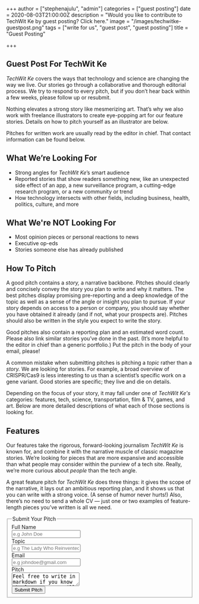 +++
author = ["stephenajulu", "admin"]
categories = ["guest posting"]
date = 2020-08-03T21:00:00Z
description = "Would you like to contribute to TechWit Ke by guest posting? Click here."
image = "/images/techwitke-guestpost.png"
tags = ["write for us", "guest post", "guest posting"]
title = "Guest Posting"

+++
## Guest Post For TechWit Ke

_TechWit Ke_ covers the ways that technology and science are changing the way we live. Our stories go through a collaborative and thorough editorial process. We try to respond to every pitch, but if you don’t hear back within a few weeks, please follow up or resubmit.

Nothing elevates a strong story like mesmerizing art. That’s why we also work with freelance illustrators to create eye-popping art for our feature stories. Details on how to pitch yourself as an illustrator are below.

Pitches for written work are usually read by the editor in chief. That contact information can be found below.

## What We’re Looking For

* Strong angles for _TechWit Ke_’s smart audience
* Reported stories that show readers something new, like an unexpected side effect of an app, a new surveillance program, a cutting-edge research program, or a new community or trend
* How technology intersects with other fields, including business, health, politics, culture, and more

## What We're NOT Looking For

* Most opinion pieces or personal reactions to news
* Executive op-eds
* Stories someone else has already published

## How To Pitch

A good pitch contains a _story,_ a narrative backbone. Pitches should clearly and concisely convey the story you plan to write and why it matters. The best pitches display promising pre-reporting and a deep knowledge of the topic as well as a sense of the angle or insight you plan to pursue. If your story depends on access to a person or company, you should say whether you have obtained it already (and if not, what your prospects are). Pitches should also be written in the style you expect to write the story.

Good pitches also contain a reporting plan and an estimated word count. Please also link similar stories you’ve done in the past. (It’s more helpful to the editor in chief than a generic portfolio.) Put the pitch in the body of your email, please!

A common mistake when submitting pitches is pitching a _topic_ rather than a _story._ We are looking for stories. For example, a broad overview of CRISPR/Cas9 is less interesting to us than a scientist’s specific work on a gene variant. Good stories are specific; they live and die on details.

Depending on the focus of your story, it may fall under one of _TechWit Ke's_ categories: features, tech, science, transportation, film & TV, games, and art. Below are more detailed descriptions of what each of those sections is looking for.

## Features

Our features take the rigorous, forward-looking journalism _TechWit Ke_ is known for, and combine it with the narrative muscle of classic magazine stories. We’re looking for pieces that are more expansive and accessible than what people may consider within the purview of a tech site. Really, we’re more curious about _people_ than the tech angle.

A great feature pitch for _TechWit Ke_ does three things: it gives the scope of the narrative, it lays out an ambitious reporting plan, and it shows us that you can write with a strong voice. (A sense of humor never hurts!) Also, there’s no need to send a whole CV — just one or two examples of feature-length pieces you’ve written is all we need.

<form class="form-horizontal" data-netlify="true">
<fieldset>

<!-- Form Name -->
<legend>Submit Your Pitch</legend>

<!-- Text input-->
<div class="form-group">
  <label class="col-md-4 control-label" for="fullname">Full Name</label>  
  <div class="col-md-5">
  <input id="fullname" name="fullname" type="text" placeholder="e.g John Doe" class="form-control input-md">
    
  </div>
</div>

<!-- Text input-->
<div class="form-group">
  <label class="col-md-4 control-label" for="subject">Topic</label>  
  <div class="col-md-5">
  <input id="subject" name="subject" type="text" placeholder="e.g The Lady Who Reinvented Insurance!" class="form-control input-md">
    
  </div>
</div>

<!-- Text input-->
<div class="form-group">
  <label class="col-md-4 control-label" for="email">Email</label>  
  <div class="col-md-5">
  <input id="email" name="email" type="text" placeholder="e.g johndoe@gmail.com" class="form-control input-md">
    
  </div>
</div>

<!-- Textarea -->
<div class="form-group">
  <label class="col-md-4 control-label" for="pitch">Pitch</label>
  <div class="col-md-4">                     
    <textarea class="form-control" id="pitch" name="pitch">Feel free to write in markdown if you know the language. It will save the editor in chief time and will increase viewability.</textarea>
  </div>
</div>

<!-- Button -->
<div class="form-group">
  <label class="col-md-4 control-label" for="submit"></label>
  <div class="col-md-4">
    <button id="submit" name="submit" class="btn btn-default">Submit Pitch</button>
  </div>
</div>

</fieldset>
</form>